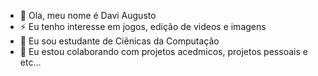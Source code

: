 - 👋 Ola, meu nome é Davi Augusto
- ⚡ Eu tenho interesse em jogos, edição de videos e imagens
- 🌱 Eu sou estudante de Ciênicas da Computação
- 💞️ Eu estou colaborando com projetos acedmicos, projetos pessoais e etc...
